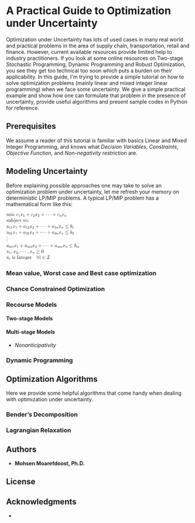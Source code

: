 # A Practical Guide to Optimization under Uncertainty


Optimization under Uncertainty has lots of used cases in many real world 
and practical problems in the area of supply chain, transportation, 
retail and finance. However, current available resources provide limited 
help to industry practitioners. 
If you look at some online resources on Two-stage Stochastic Programming, 
Dynamic Programming and Robust Optimization, you see they get too technical 
too soon which puts a burden on their applicability. 
In this guide, I'm trying to provide a simple tutorial on how to 
solve optimization problems (mainly linear and mixed integer linear programming) 
when we face some uncertainty. We give a simple practical example and show 
how one can formulate that problem in the presence of uncertainty, provide 
useful algorithms and present sample codes in Python for reference.

## Prerequisites
We assume a reader of this tutorial is familiar with basics Linear and Mixed Integer Programming, 
and knows what _Decision Variables_, _Constraints_, _Objective Function_, and _Non-negativity restriction_ are.


## Modeling Uncertainty
Before explaining possible approaches one may take to solve an optimization problem under uncertainty,
let me refresh your memory on deterministic LP/MIP problems. 
A typical LP/MIP problem has a mathematical form like this:

<img src="https://github.com/mmohsenm/uncertainopt/blob/master/images/lp_model.jpg" width="40%">


   
### Mean value, Worst case and Best case optimization
### Chance Constrained Optimization
### Recourse Models
#### Two-stage Models
#### Multi-stage Models
* *Nonanticipativity*
### Dynamic Programming

## Optimization Algorithms
Here we provide some helpful algorithms that come handy when dealing 
with optimization under uncertainty.
### Bender’s Decomposition
### Lagrangian Relaxation

## Authors

* **Mohsen Moarefdoost, Ph.D.** 


## License


## Acknowledgments

*

